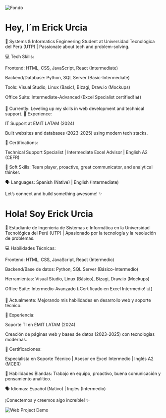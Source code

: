 

![Fondo](https://github.com/user-attachments/assets/a75b8fd9-e638-47b3-a019-f99a6d91d53e)

# Hey, I´m Erick Urcia
🚀 Systems & Informatics Engineering Student at Universidad Tecnológica del Perú (UTP) | Passionate about tech and problem-solving.

💻 Tech Skills:

Frontend: HTML, CSS, JavaScript, React (Intermediate)

Backend/Database: Python, SQL Server (Basic-Intermediate)

Tools: Visual Studio, Linux (Basic), Bizagi, Draw.io (Mockups)

Office Suite: Intermediate-Advanced (Excel Specialist certified! 📊)

🌱 Currently: Leveling up my skills in web development and technical support.
🔧 Experience:

IT Support at EMIT LATAM (2024)

Built websites and databases (2023-2025) using modern tech stacks.

📜 Certifications:

Technical Support Specialist | Intermediate Excel Advisor | English A2 (CEFR)

🌟 Soft Skills: Team player, proactive, great communicator, and analytical thinker.

🗣 Languages: Spanish (Native) | English (Intermediate)

Let’s connect and build something awesome! ✨

# Hola! Soy Erick Urcia

🚀 Estudiante de Ingeniería de Sistemas e Informática en la Universidad Tecnológica del Perú (UTP) | Apasionado por la tecnología y la resolución de problemas.

💻 Habilidades Técnicas:

Frontend: HTML, CSS, JavaScript, React (Intermedio)

Backend/Base de datos: Python, SQL Server (Básico-Intermedio)

Herramientas: Visual Studio, Linux (Básico), Bizagi, Draw.io (Mockups)

Office Suite: Intermedio-Avanzado (¡Certificado en Excel Intermedio! 📊)

🌱 Actualmente: Mejorando mis habilidades en desarrollo web y soporte técnico.

🔧 Experiencia:

Soporte TI en EMIT LATAM (2024)

Creación de páginas web y bases de datos (2023-2025) con tecnologías modernas.

📜 Certificaciones:

Especialista en Soporte Técnico | Asesor en Excel Intermedio | Inglés A2 (MCER)

🌟 Habilidades Blandas: Trabajo en equipo, proactivo, buena comunicación y pensamiento analítico.

🗣 Idiomas: Español (Nativo) | Inglés (Intermedio)

¡Conectemos y creemos algo increíble! ✨

![Web Project Demo](https://media3.giphy.com/media/v1.Y2lkPTc5MGI3NjExaHVvOTVnc2hiZTFkeTc0Z2kxMXY2d2FpajZtYmU2Mm51NmxkdDJvbiZlcD12MV9pbnRlcm5hbF9naWZfYnlfaWQmY3Q9Zw/lQDdDwdZpfYRn1MsJy/giphy.gif)

